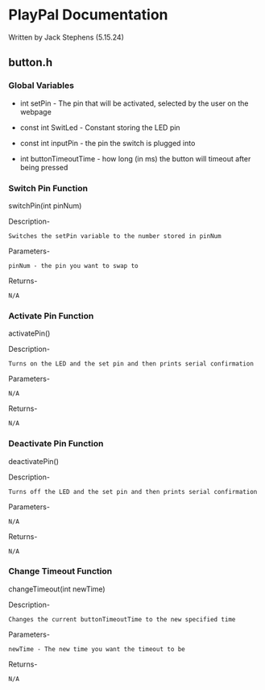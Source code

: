 # PlayPal Documentation
Written by Jack Stephens (5.15.24)

## button.h
### Global Variables
- int setPin - The pin that will be activated, selected by the user on the webpage

- const int SwitLed - Constant storing the LED pin

- const int inputPin - the pin the switch is plugged into

- int buttonTimeoutTime - how long (in ms) the button will timeout after being pressed


### Switch Pin Function
switchPin(int pinNum)


Description-

    Switches the setPin variable to the number stored in pinNum


Parameters-

    pinNum - the pin you want to swap to


Returns-

    N/A


### Activate Pin Function
activatePin()


Description-

    Turns on the LED and the set pin and then prints serial confirmation


Parameters-
    
    N/A


Returns-
    
    N/A


### Deactivate Pin Function
deactivatePin()


Description-
    
    Turns off the LED and the set pin and then prints serial confirmation


Parameters-
    
    N/A


Returns-
    
    N/A


### Change Timeout Function
changeTimeout(int newTime)


Description-
    
    Changes the current buttonTimeoutTime to the new specified time


Parameters-
    
    newTime - The new time you want the timeout to be


Returns-
    
    N/A